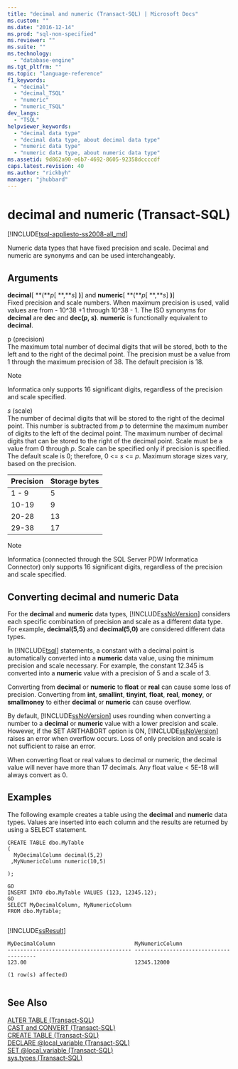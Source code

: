 ```yaml
---
title: "decimal and numeric (Transact-SQL) | Microsoft Docs"
ms.custom: ""
ms.date: "2016-12-14"
ms.prod: "sql-non-specified"
ms.reviewer: ""
ms.suite: ""
ms.technology: 
  - "database-engine"
ms.tgt_pltfrm: ""
ms.topic: "language-reference"
f1_keywords: 
  - "decimal"
  - "decimal_TSQL"
  - "numeric"
  - "numeric_TSQL"
dev_langs: 
  - "TSQL"
helpviewer_keywords: 
  - "decimal data type"
  - "decimal data type, about decimal data type"
  - "numeric data type"
  - "numeric data type, about numeric data type"
ms.assetid: 9d862a90-e6b7-4692-8605-92358dccccdf
caps.latest.revision: 40
ms.author: "rickbyh"
manager: "jhubbard"
---
```

# decimal and numeric (Transact-SQL)
[!INCLUDE[tsql-appliesto-ss2008-all_md](../../database-engine/configure/windows/includes/tsql-appliesto-ss2008-all-md.md)]

  Numeric data types that have fixed precision and scale. Decimal and numeric are synonyms and can be used interchangeably.  
  
## Arguments  
 **decimal**[ **(***p*[ **,***s*] **)**] and **numeric**[ **(***p*[ **,***s*] **)**]  
 Fixed precision and scale numbers. When maximum precision is used, valid values are from - 10^38 +1 through 10^38 - 1. The ISO synonyms for **decimal** are **dec** and **dec(***p*, *s***)**. **numeric** is functionally equivalent to **decimal**.  
  
 p (precision)  
 The maximum total number of decimal digits that will be stored, both to the left and to the right of the decimal point. The precision must be a value from 1 through the maximum precision of 38. The default precision is 18.  
  
> [!NOTE]  
>  Informatica only supports 16 significant digits, regardless of the precision and scale specified.  
  
 *s* (scale)  
 The number of decimal digits that will be stored to the right of the decimal point. This number is subtracted from *p* to determine the maximum number of digits to the left of the decimal point. The maximum number of decimal digits that can be stored to the right of the decimal point. Scale must be a value from 0 through *p*. Scale can be specified only if precision is specified. The default scale is 0; therefore, 0 <= *s* \<= *p*. Maximum storage sizes vary, based on the precision.  
  
|Precision|Storage bytes|  
|---------------|-------------------|  
|1 - 9|5|  
|10-19|9|  
|20-28|13|  
|29-38|17|  
  
> [!NOTE]  
>  Informatica (connected through the SQL Server PDW Informatica Connector) only supports 16 significant digits, regardless of the precision and scale specified.  
  
##  <a name="_decimal"></a> Converting decimal and numeric Data  
 For the **decimal** and **numeric** data types, [!INCLUDE[ssNoVersion](../../advanced-analytics/r-services/includes/ssnoversion-md.md)] considers each specific combination of precision and scale as a different data type. For example, **decimal(5,5)** and **decimal(5,0)** are considered different data types.  
  
 In [!INCLUDE[tsql](../../advanced-analytics/r-services/includes/tsql-md.md)] statements, a constant with a decimal point is automatically converted into a **numeric** data value, using the minimum precision and scale necessary. For example, the constant 12.345 is converted into a **numeric** value with a precision of 5 and a scale of 3.  
  
 Converting from **decimal** or **numeric** to **float** or **real** can cause some loss of precision. Converting from **int**, **smallint**, **tinyint**, **float**, **real**, **money**, or **smallmoney** to either **decimal** or **numeric** can cause overflow.  
  
 By default, [!INCLUDE[ssNoVersion](../../advanced-analytics/r-services/includes/ssnoversion-md.md)] uses rounding when converting a number to a **decimal** or **numeric** value with a lower precision and scale. However, if the SET ARITHABORT option is ON, [!INCLUDE[ssNoVersion](../../advanced-analytics/r-services/includes/ssnoversion-md.md)] raises an error when overflow occurs. Loss of only precision and scale is not sufficient to raise an error.  
  
 When converting float or real values to decimal or numeric, the decimal value will never have more than 17 decimals. Any float value < 5E-18 will always convert as 0.  
  
## Examples  
 The following example creates a table using the **decimal** and **numeric** data types.  Values are inserted into each column and the results are returned by using a SELECT statement.  
  
```  
CREATE TABLE dbo.MyTable  
(  
  MyDecimalColumn decimal(5,2)  
 ,MyNumericColumn numeric(10,5)  
  
);  
  
GO  
INSERT INTO dbo.MyTable VALUES (123, 12345.12);  
GO  
SELECT MyDecimalColumn, MyNumericColumn  
FROM dbo.MyTable;  
  
```  
  
 [!INCLUDE[ssResult](../../relational-databases/includes/ssresult-md.md)]  
  
```  
MyDecimalColumn                         MyNumericColumn  
--------------------------------------- ---------------------------------------  
123.00                                  12345.12000  
  
(1 row(s) affected)  
  
```  
  
## See Also  
 [ALTER TABLE &#40;Transact-SQL&#41;](../../t-sql/statements/alter-table-transact-sql.md)   
 [CAST and CONVERT &#40;Transact-SQL&#41;](../../t-sql/functions/cast-and-convert-transact-sql.md)   
 [CREATE TABLE &#40;Transact-SQL&#41;](../../t-sql/statements/create-table-transact-sql.md)   
 [DECLARE @local_variable &#40;Transact-SQL&#41;](../Topic/DECLARE%20@local_variable%20\(Transact-SQL\).md)   
 [SET @local_variable &#40;Transact-SQL&#41;](../Topic/SET%20@local_variable%20\(Transact-SQL\).md)   
 [sys.types &#40;Transact-SQL&#41;](../../relational-databases/system-catalog-views/sys.types-transact-sql.md)  
  
  